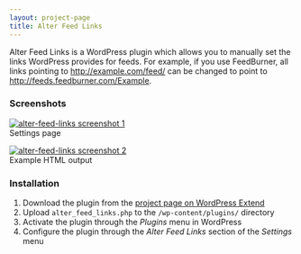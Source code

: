 ```yaml
---
layout: project-page
title: Alter Feed Links
---
```


Alter Feed Links is a WordPress plugin which allows you to manually set the links WordPress provides for feeds. For example, if you use FeedBurner, all links pointing to http://example.com/feed/ can be changed to point to http://feeds.feedburner.com/Example.

### Screenshots

[![alter-feed-links screenshot 1][1]][1]  
Settings page

[![alter-feed-links screenshot 2][2]][2]  
Example HTML output

### Installation

  1. Download the plugin from the [project page on WordPress Extend][3]
  2. Upload `alter_feed_links.php` to the `/wp-content/plugins/` directory
  3. Activate the plugin through the _Plugins_ menu in WordPress
  4. Configure the plugin through the _Alter Feed Links_ section of the _Settings_ menu

   [1]: http://wordpress.org/extend/plugins/alter-feed-links/screenshot-1.png
   [2]: http://wordpress.org/extend/plugins/alter-feed-links/screenshot-2.png
   [3]: http://wordpress.org/extend/plugins/alter-feed-links/


